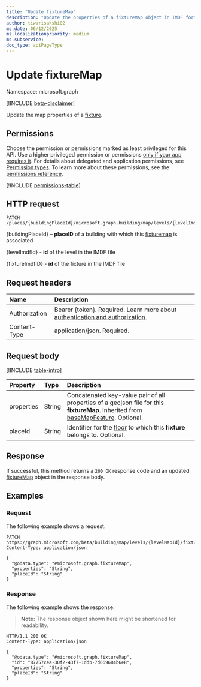 ```yaml
---
title: "Update fixtureMap"
description: "Update the properties of a fixtureMap object in IMDF format."
author: tiwarisakshi02
ms.date: 06/12/2025
ms.localizationpriority: medium
ms.subservice: 
doc_type: apiPageType
---
```


# Update fixtureMap

Namespace: microsoft.graph

[!INCLUDE [beta-disclaimer](../../includes/beta-disclaimer.md)]

Update the map properties of a [fixture](../resources/fixturemap.md).

## Permissions

Choose the permission or permissions marked as least privileged for this API. Use a higher privileged permission or permissions [only if your app requires it](/graph/permissions-overview#best-practices-for-using-microsoft-graph-permissions). For details about delegated and application permissions, see [Permission types](/graph/permissions-overview#permission-types). To learn more about these permissions, see the [permissions reference](/graph/permissions-reference).

<!-- {
  "blockType": "permissions",
  "name": "fixturemap-update-permissions"
}
-->
[!INCLUDE [permissions-table](../includes/permissions/fixturemap-update-permissions.md)]

## HTTP request

<!-- {
  "blockType": "ignored"
}
-->
``` http
PATCH /places/{buildingPlaceId}/microsoft.graph.building/map/levels/{levelImdfID}/fixture/{fixtureImdfID}
```

{buildingPlaceId} – **placeID** of a building with which this [fixturemap](../resources/fixturemap.md) is associated

{levelImdfId} - **id** of the level in the IMDF file

{fixtureImdfID} - **id** of the fixture in the IMDF file 

## Request headers

|Name|Description|
|:---|:---|
|Authorization|Bearer {token}. Required. Learn more about [authentication and authorization](/graph/auth/auth-concepts).|
|Content-Type|application/json. Required.|

## Request body

[!INCLUDE [table-intro](../../includes/update-property-table-intro.md)]


|Property|Type|Description|
|:---|:---|:---|
|properties|String|Concatenated key-value pair of all properties of a geojson file for this **fixtureMap**. Inherited from [baseMapFeature](../resources/basemapfeature.md). Optional.|
|placeId|String|Identifier for the [floor](../resources/floor.md) to which this **fixture** belongs to. Optional.|



## Response

If successful, this method returns a `200 OK` response code and an updated [fixtureMap](../resources/fixturemap.md) object in the response body.

## Examples

### Request

The following example shows a request.
<!-- {
  "blockType": "request",
  "name": "update_fixturemap"
}
-->
``` http
PATCH https://graph.microsoft.com/beta/building/map/levels/{levelMapId}/fixtures/{fixtureMapId}
Content-Type: application/json

{
  "@odata.type": "#microsoft.graph.fixtureMap",
  "properties": "String",
  "placeId": "String"
}
```


### Response

The following example shows the response.
>**Note:** The response object shown here might be shortened for readability.
<!-- {
  "blockType": "response",
  "truncated": true,
  "@odata.type": "microsoft.graph.fixtureMap"
}
-->
``` http
HTTP/1.1 200 OK
Content-Type: application/json

{
  "@odata.type": "#microsoft.graph.fixtureMap",
  "id": "87757cea-30f2-43f7-1ddb-7d669684b6e8",
  "properties": "String",
  "placeId": "String"
}
```

